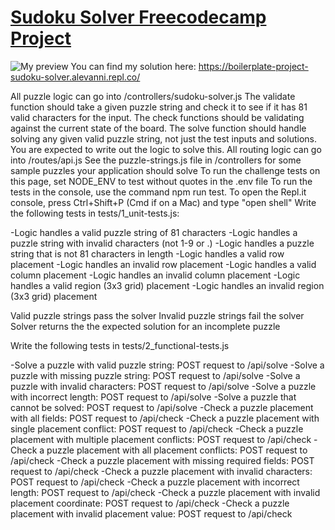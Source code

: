 # [Sudoku Solver Freecodecamp Project](https://www.freecodecamp.org/learn/quality-assurance/quality-assurance-projects/sudoku-solver)
![My preview](https://lh3.googleusercontent.com/2C5PPzqclDobaPnoNQZBhqV80Ws2exG6V0PT_IxTTrDzveKDzmDCcyT9TnTyVrGRUtGwt_s2bfsj1bLQqCR2UNdnN9UrHjYwx4fOuTqxQ1lI0oi8A-V3jQOkrfWzvdr5XDBPXHA2QQ=w2400)
You can find my solution here: https://boilerplate-project-sudoku-solver.alevanni.repl.co/

All puzzle logic can go into /controllers/sudoku-solver.js
The validate function should take a given puzzle string and check it to see if it has 81 valid characters for the input.
The check functions should be validating against the current state of the board.
The solve function should handle solving any given valid puzzle string, not just the test inputs and solutions. You are expected to write out the logic to solve this.
All routing logic can go into /routes/api.js
See the puzzle-strings.js file in /controllers for some sample puzzles your application should solve
To run the challenge tests on this page, set NODE_ENV to test without quotes in the .env file
To run the tests in the console, use the command npm run test. To open the Repl.it console, press Ctrl+Shift+P (Cmd if on a Mac) and type "open shell"
Write the following tests in tests/1_unit-tests.js:

-Logic handles a valid puzzle string of 81 characters
-Logic handles a puzzle string with invalid characters (not 1-9 or .)
-Logic handles a puzzle string that is not 81 characters in length
-Logic handles a valid row placement
-Logic handles an invalid row placement
-Logic handles a valid column placement
-Logic handles an invalid column placement
-Logic handles a valid region (3x3 grid) placement
-Logic handles an invalid region (3x3 grid) placement

Valid puzzle strings pass the solver
Invalid puzzle strings fail the solver
Solver returns the the expected solution for an incomplete puzzle

Write the following tests in tests/2_functional-tests.js

-Solve a puzzle with valid puzzle string: POST request to /api/solve
-Solve a puzzle with missing puzzle string: POST request to /api/solve
-Solve a puzzle with invalid characters: POST request to /api/solve
-Solve a puzzle with incorrect length: POST request to /api/solve
-Solve a puzzle that cannot be solved: POST request to /api/solve
-Check a puzzle placement with all fields: POST request to /api/check
-Check a puzzle placement with single placement conflict: POST request to /api/check
-Check a puzzle placement with multiple placement conflicts: POST request to /api/check
-Check a puzzle placement with all placement conflicts: POST request to /api/check
-Check a puzzle placement with missing required fields: POST request to /api/check
-Check a puzzle placement with invalid characters: POST request to /api/check
-Check a puzzle placement with incorrect length: POST request to /api/check
-Check a puzzle placement with invalid placement coordinate: POST request to /api/check
-Check a puzzle placement with invalid placement value: POST request to /api/check
